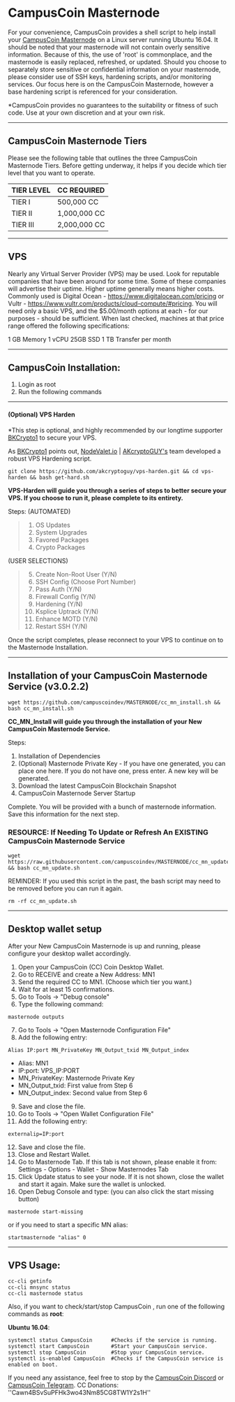 # CampusCoin Masternode
For your convenience, CampusCoin provides a shell script to help install your [CampusCoin Masternode](https://www.campuscoinproject.org/) on a Linux server running Ubuntu 16.04.  It should be noted that your masternode will not contain overly sensitive information.  Because of this, the use of 'root' is commonplace, and the masternode is easily replaced, refreshed, or updated.  Should you choose to separately store sensitive or confidential information on your masternode, please consider use of SSH keys, hardening scripts, and/or monitoring services.  Our focus here is on the CampusCoin Masternode, however a base hardening script is referenced for your consideration.

*CampusCoin provides no guarantees to the suitability or fitness of such code.  Use at your own discretion and at your own risk.

***
## CampusCoin Masternode Tiers

Please see the following table that outlines the three CampusCoin Masternode Tiers.  Before getting underway, it helps if you decide which tier level that you want to operate.

| TIER LEVEL     | CC REQUIRED |
| --- | --- |
| TIER I   |   500,000 CC |
| TIER II  | 1,000,000 CC |
| TIER III | 2,000,000 CC |

***
## VPS
Nearly any Virtual Server Provider (VPS) may be used.  Look for reputable companies that have been around for some time.  Some of these companies will advertise their uptime.  Higher uptime generally means higher costs.  Commonly used is Digital Ocean - https://www.digitalocean.com/pricing or Vultr - https://www.vultr.com/products/cloud-compute/#pricing.  You will need only a basic VPS, and the $5.00/month options at each - for our purposes - should be sufficient.
When last checked, machines at that price range offered the following specifications:

1 GB Memory
1 vCPU
25GB SSD
1 TB Transfer per month

***
## CampusCoin Installation:
1. Login as root
2. Run the following commands

***
#### (Optional) VPS Harden
*This step is optional, and highly recommended by our longtime supporter [BKCrypto1](https://github.com/BKCrypto1) to secure your VPS. 

As [BKCrypto1](https://github.com/BKCrypto1) points out, [NodeValet.io](https://nodevalet.io/) | [AKcryptoGUY's](https://github.com/akcryptoguy/vps-harden) team developed a robust VPS Hardening script. 
```
git clone https://github.com/akcryptoguy/vps-harden.git && cd vps-harden && bash get-hard.sh
```
**VPS-Harden will guide you through a series of steps to better secure your VPS. If you choose to run it, please complete to its entirety.**

Steps:
(AUTOMATED)
>  1. OS Updates
>  2. System Upgrades
>  3. Favored Packages
>  4. Crypto Packages

(USER SELECTIONS)
>  5. Create Non-Root User    (Y/N)
>  6. SSH Config              (Choose Port Number)
>  7. Pass Auth               (Y/N)
>  8. Firewall Config         (Y/N)
>  9. Hardening               (Y/N)
> 10. Ksplice Uptrack         (Y/N)
> 11. Enhance MOTD            (Y/N)
> 12. Restart SSH             (Y/N)

Once the script completes, please reconnect to your VPS to continue on to the Masternode Installation.
***

## Installation of your CampusCoin Masternode Service (v3.0.2.2)
```
wget https://github.com/campuscoindev/MASTERNODE/cc_mn_install.sh && bash cc_mn_install.sh
```

**CC_MN_Install will guide you through the installation of your New CampusCoin Masternode Service.**

Steps:
1. Installation of Dependencies
2. (Optional) Masternode Private Key - If you have one generated, you can place one here. If you do not have one, press enter.  A new key will be generated.
3. Download the latest CampusCoin Blockchain Snapshot
4. CampusCoin Masternode Server Startup

Complete. You will be provided with a bunch of masternode information. Save this information for the next step.

### RESOURCE:  If Needing To Update or Refresh An EXISTING CampusCoin Masternode Service
```
wget https://raw.githubusercontent.com/campuscoindev/MASTERNODE/cc_mn_update.sh && bash cc_mn_update.sh
```

REMINDER: If you used this script in the past, the bash script may need to be removed before you can run it again. 
```
rm -rf cc_mn_update.sh
```

***

## Desktop wallet setup

After your New CampusCoin Masternode is up and running, please configure your desktop wallet accordingly.
1. Open your CampusCoin (CC) Coin Desktop Wallet.
2. Go to RECEIVE and create a New Address: MN1
3. Send the required CC to MN1. (Choose which tier you want.)
4. Wait for at least 15 confirmations.
5. Go to Tools -> "Debug console"
6. Type the following command: 
```
masternode outputs
```
7. Go to Tools -> "Open Masternode Configuration File"
8. Add the following entry:
```
Alias IP:port MN_PrivateKey MN_Output_txid MN_Output_index
```

* Alias: MN1
* IP:port: VPS_IP:PORT
* MN_PrivateKey: Masternode Private Key
* MN_Output_txid: First value from Step 6
* MN_Output_index:  Second value from Step 6
9. Save and close the file.
10. Go to Tools -> "Open Wallet Configuration File"
11. Add the following entry:
```
externalip=IP:port
```
12. Save and close the file.
13. Close and Restart Wallet.
13. Go to Masternode Tab. If this tab is not shown, please enable it from: Settings - Options - Wallet - Show Masternodes Tab
14. Click Update status to see your node. If it is not shown, close the wallet and start it again. Make sure the wallet is unlocked.
15. Open Debug Console and type: (you can also click the start missing button)
```
masternode start-missing
```

or if you need to start a specific MN alias:

```
startmasternode "alias" 0
```
***

## VPS Usage:
```
cc-cli getinfo
cc-cli mnsync status
cc-cli masternode status
```
Also, if you want to check/start/stop CampusCoin , run one of the following commands as **root**:

**Ubuntu 16.04**:
```
systemctl status CampusCoin      #Checks if the service is running.
systemctl start CampusCoin       #Start your CampusCoin service.
systemctl stop CampusCoin        #Stop your CampusCoin service.
systemctl is-enabled CampusCoin  #Checks if the CampusCoin service is enabled on boot.
```

If you need any assistance, feel free to stop by the [CampusCoin Discord](https://discord.gg/m6qUBKy) or [CampusCoin Telegram](https://t.me/CMPCO).
CC Donations: ''Cawn4BSvSuPFHk3wo43Nm85CG8TW1Y2s1H''

